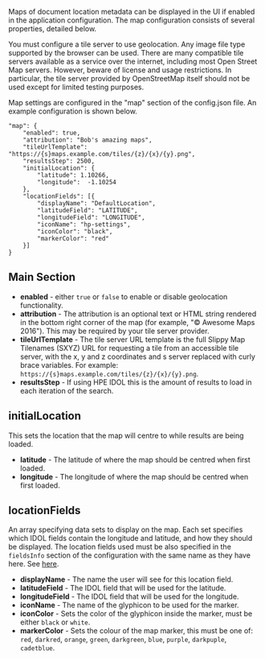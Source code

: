 Maps of document location metadata can be displayed in the UI if enabled in the application configuration. The map configuration consists of several properties, detailed below.

You must configure a tile server to use geolocation. Any image file type supported by the browser can be used. There are many compatible tile servers available as a service over the internet, including most Open Street Map servers. However, beware of license and usage restrictions. In particular, the tile server provided by OpenStreetMap itself should not be used except for limited testing purposes.

Map settings are configured in the "map" section of the config.json file. An example configuration is shown below.

```
"map": {
    "enabled": true,
    "attribution": "Bob's amazing maps",
    "tileUrlTemplate": "https://{s}maps.example.com/tiles/{z}/{x}/{y}.png",
    "resultsStep": 2500,
    "initialLocation": {
        "latitude": 1.10266,
        "longitude":  -1.10254
    },
    "locationFields": [{
        "displayName": "DefaultLocation",
        "latitudeField": "LATITUDE",
        "longitudeField": "LONGITUDE",
        "iconName": "hp-settings",
        "iconColor": "black",
        "markerColor": "red"
    }]
}
```
## Main Section
- **enabled** - either `true` or `false` to enable or disable geolocation functionality.
- **attribution** - The attribution is an optional text or HTML string rendered in the bottom right corner of the map (for example, "© Awesome Maps 2016"). This may be required by your tile server provider.
- **tileUrlTemplate** - The tile server URL template is the full Slippy Map Tilenames (SXYZ) URL for requesting a tile from an accessible tile server, with the x, y and z coordinates and s server replaced with curly brace variables. For example: `https://{s}maps.example.com/tiles/{z}/{x}/{y}.png`.
- **resultsStep** - If using HPE IDOL this is the amount of results to load in each iteration of the search.

## initialLocation
This sets the location that the map will centre to while results are being loaded.
- **latitude** - The latitude of where the map should be centred when first loaded.  
- **longitude** - The longitude of where the map should be centred when first loaded.  

## locationFields
An array specifying data sets to display on the map. Each set specifies which IDOL fields contain the longitude and latitude, and how they should be displayed. The location fields used must be also specified in the `fieldsInfo` section of the configuration with the same name as they have here. See [here](https://github.com/hpe-idol/find/wiki/Field-usage-in-Find-10.11-for-IDOL).

- **displayName** - The name the user will see for this location field.    
- **latitudeField** - The IDOL field that will be used for the latitude.    
- **longitudeField** - The IDOL field that will be used for the longitude.  
- **iconName** - The name of the glyphicon to be used for the marker.  
- **iconColor** - Sets the color of the glyphicon inside the marker, must be either `black` or `white`.  
- **markerColor** - Sets the colour of the map marker, this must be one of: `red`, `darkred`, `orange`, `green`, `darkgreen`, `blue`, `purple`, `darkpuple`, `cadetblue`.